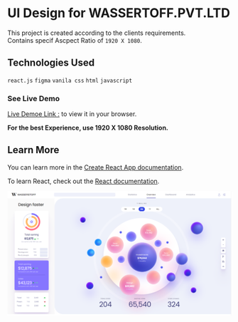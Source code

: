 # UI Design for WASSERTOFF.PVT.LTD

This project is created according to the clients requirements.\
Contains specif Ascpect Ratio of `1920 X 1080`.

## Technologies Used

`react.js` `figma` `vanila css` `html` `javascript`

### See Live Demo

[Live Demoe Link :](https://ui-design-noman-shaikh.vercel.app/) to view it in your browser.

**For the best Experience, use 1920 X 1080 Resolution.**

## Learn More

You can learn more in the [Create React App documentation](https://facebook.github.io/create-react-app/docs/getting-started).

To learn React, check out the [React documentation](https://reactjs.org/).

<img src="./public/dashboard.png" alt="Dashboard Screenshot" style="height: auto; max-width:100%;"/>
